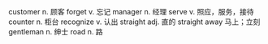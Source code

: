 customer         n.      顾客
forget           v.      忘记
manager          n.      经理
serve            v.      照应，服务，接待
counter          n.      柜台
recognize        v.      认出
straight         adj.    直的
straight away            马上；立刻
gentleman        n.      绅士
road             n.      路